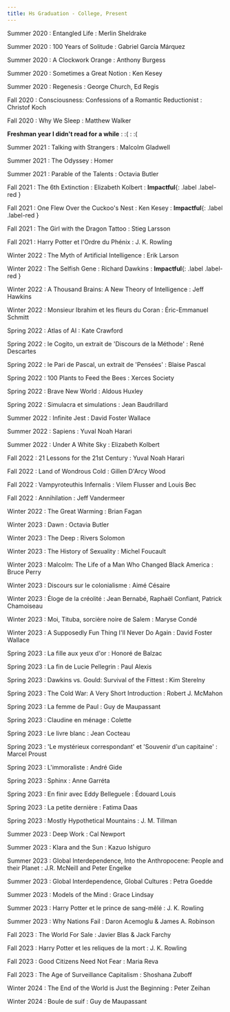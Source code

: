 ```yaml
---
title: Hs Graduation - College, Present
---
```


Summer 2020
  : Entangled Life
    : Merlin Sheldrake

Summer 2020
  : 100 Years of Solitude
    : Gabriel García Márquez

Summer 2020
  : A Clockwork Orange
    : Anthony Burgess

Summer 2020
  : Sometimes a Great Notion
    : Ken Kesey

Summer 2020
  : Regenesis
    : George Church, Ed Regis

Fall 2020
  : Consciousness: Confessions of a Romantic Reductionist
    : Christof Koch

Fall 2020
  : Why We Sleep
    : Matthew Walker

**Freshman year I didn't read for a while**
: :(
  : :( 

Summer 2021
  : Talking with Strangers
    : Malcolm Gladwell

Summer 2021
  : The Odyssey
    : Homer

Summer 2021
  : Parable of the Talents
    : Octavia Butler

Fall 2021
  : The 6th Extinction
    : Elizabeth Kolbert
      : **Impactful**{: .label .label-red }

Fall 2021
  : One Flew Over the Cuckoo's Nest
    : Ken Kesey
: **Impactful**{: .label .label-red }

Fall 2021
  : The Girl with the Dragon Tattoo
    : Stieg Larsson

Fall 2021
  : Harry Potter et l'Ordre du Phénix
    : J. K. Rowling

Winter 2022
  : The Myth of Artificial Intelligence
    : Erik Larson

Winter 2022
  : The Selfish Gene
    : Richard Dawkins
: **Impactful**{: .label .label-red }

Winter 2022
  : A Thousand Brains\: A New Theory of Intelligence
    : Jeff Hawkins

Winter 2022
  : Monsieur Ibrahim et les fleurs du Coran
    : Éric-Emmanuel Schmitt

Spring 2022
  : Atlas of AI
    : Kate Crawford

Spring 2022
  : le Cogito, un extrait de 'Discours de la Méthode'
    : René Descartes

Spring 2022
  : le Pari de Pascal, un extrait de 'Pensées'
    : Blaise Pascal

Spring 2022
  : 100 Plants to Feed the Bees
    : Xerces Society

Spring 2022
  : Brave New World
    : Aldous Huxley

Spring 2022
  : Simulacra et simulations
    : Jean Baudrillard

Summer 2022
  : Infinite Jest
    : David Foster Wallace

Summer 2022
  : Sapiens
    : Yuval Noah Harari

Summer 2022
  : Under A White Sky
    : Elizabeth Kolbert

Fall 2022
  : 21 Lessons for the 21st Century
    : Yuval Noah Harari

Fall 2022
  : Land of Wondrous Cold
    : Gillen D'Arcy Wood

Fall 2022
  : Vampyroteuthis Infernalis
    : Vilem Flusser and Louis Bec

Fall 2022
  : Annihilation
    : Jeff Vandermeer

Winter 2022
  : The Great Warming
    : Brian Fagan

Winter 2023
  : Dawn
    : Octavia Butler

Winter 2023
  : The Deep
    : Rivers Solomon

Winter 2023
  : The History of Sexuality
    : Michel Foucault

Winter 2023
  : Malcolm: The Life of a Man Who Changed Black America
    : Bruce Perry

Winter 2023
  : Discours sur le colonialisme
    : Aimé Césaire

Winter 2023
  : Éloge de la créolité
    : Jean Bernabé, Raphaël Confiant, Patrick Chamoiseau

Winter 2023
  : Moi, Tituba, sorcière noire de Salem
    : Maryse Condé

Winter 2023
  : A Supposedly Fun Thing I'll Never Do Again
    : David Foster Wallace

Spring 2023
  : La fille aux yeux d'or
    : Honoré de Balzac

Spring 2023
  : La fin de Lucie Pellegrin
    : Paul Alexis

Spring 2023
  : Dawkins vs. Gould: Survival of the Fittest
    : Kim Sterelny

Spring 2023
  : The Cold War: A Very Short Introduction
    : Robert J. McMahon

Spring 2023
  : La femme de Paul
    : Guy de Maupassant

Spring 2023
  : Claudine en ménage
    : Colette

Spring 2023
  : Le livre blanc
    : Jean Cocteau

Spring 2023
  : 'Le mystérieux correspondant' et 'Souvenir d'un capitaine'
    : Marcel Proust

Spring 2023
  : L'immoraliste
    : André Gide

Spring 2023
  : Sphinx
    : Anne Garréta

Spring 2023
  : En finir avec Eddy Belleguele
    : Édouard Louis

Spring 2023
  : La petite dernière
    : Fatima Daas

Spring 2023
  : Mostly Hypothetical Mountains
    : J. M. Tillman

Summer 2023
  : Deep Work
    : Cal Newport

Summer 2023
  : Klara and the Sun
    : Kazuo Ishiguro

Summer 2023
  : Global Interdependence, Into the Anthropocene: People and their Planet
    : J.R. McNeill and Peter Engelke

Summer 2023
  : Global Interdependence, Global Cultures
    : Petra Goedde

Summer 2023
  : Models of the Mind
    : Grace Lindsay

Summer 2023
  : Harry Potter et le prince de sang-mêlé
    : J. K. Rowling

Summer 2023
  : Why Nations Fail
    : Daron Acemoglu & James A. Robinson

Fall 2023
  : The World For Sale
    : Javier Blas & Jack Farchy

Fall 2023
  : Harry Potter et les reliques de la mort
    : J. K. Rowling

Fall 2023
  : Good Citizens Need Not Fear
    : Maria Reva

Fall 2023
  : The Age of Surveillance Capitalism
    : Shoshana Zuboff

Winter 2024
	: The End of the World is Just the Beginning
		: Peter Zeihan

Winter 2024
	: Boule de suif
		: Guy de Maupassant


[comment]: <> (Oct 8)

[comment]: <> (: **Lab**{: .label .label-purple } [Resizing Arrays]&#40;#&#41;)

